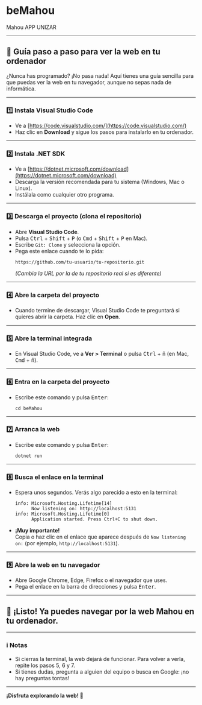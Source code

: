 # beMahou

Mahou APP UNIZAR

---

## 🚀 Guía paso a paso para ver la web en tu ordenador

¿Nunca has programado? ¡No pasa nada! Aquí tienes una guía sencilla para que puedas ver la web en tu navegador, aunque no sepas nada de informática.

---

### 1️⃣ Instala Visual Studio Code

- Ve a [https://code.visualstudio.com/](https://code.visualstudio.com/)
- Haz clic en **Download** y sigue los pasos para instalarlo en tu ordenador.

---

### 2️⃣ Instala .NET SDK

- Ve a [https://dotnet.microsoft.com/download](https://dotnet.microsoft.com/download)
- Descarga la versión recomendada para tu sistema (Windows, Mac o Linux).
- Instálala como cualquier otro programa.

---

### 3️⃣ Descarga el proyecto (clona el repositorio)

- Abre **Visual Studio Code**.
- Pulsa <kbd>Ctrl</kbd> + <kbd>Shift</kbd> + <kbd>P</kbd> (o <kbd>Cmd</kbd> + <kbd>Shift</kbd> + <kbd>P</kbd> en Mac).
- Escribe `Git: Clone` y selecciona la opción.
- Pega este enlace cuando te lo pida:  
  ```
  https://github.com/tu-usuario/tu-repositorio.git
  ```
  *(Cambia la URL por la de tu repositorio real si es diferente)*

---

### 4️⃣ Abre la carpeta del proyecto

- Cuando termine de descargar, Visual Studio Code te preguntará si quieres abrir la carpeta. Haz clic en **Open**.

---

### 5️⃣ Abre la terminal integrada

- En Visual Studio Code, ve a **Ver > Terminal** o pulsa <kbd>Ctrl</kbd> + <kbd>ñ</kbd> (en Mac, <kbd>Cmd</kbd> + <kbd>ñ</kbd>).

---

### 6️⃣ Entra en la carpeta del proyecto

- Escribe este comando y pulsa <kbd>Enter</kbd>:
  ```
  cd beMahou
  ```

---

### 7️⃣ Arranca la web

- Escribe este comando y pulsa <kbd>Enter</kbd>:
  ```
  dotnet run
  ```

---

### 8️⃣ Busca el enlace en la terminal

- Espera unos segundos. Verás algo parecido a esto en la terminal:
  ```
  info: Microsoft.Hosting.Lifetime[14]
        Now listening on: http://localhost:5131
  info: Microsoft.Hosting.Lifetime[0]
        Application started. Press Ctrl+C to shut down.
  ```
- **¡Muy importante!**  
  Copia o haz clic en el enlace que aparece después de `Now listening on:` (por ejemplo, `http://localhost:5131`).

---

### 9️⃣ Abre la web en tu navegador

- Abre Google Chrome, Edge, Firefox o el navegador que uses.
- Pega el enlace en la barra de direcciones y pulsa <kbd>Enter</kbd>.

---

## 🎉 ¡Listo! Ya puedes navegar por la web Mahou en tu ordenador.

---

### ℹ️ Notas

- Si cierras la terminal, la web dejará de funcionar. Para volver a verla, repite los pasos 5, 6 y 7.
- Si tienes dudas, pregunta a alguien del equipo o busca en Google: ¡no hay preguntas tontas!

---

**¡Disfruta explorando la web! 🍻**
